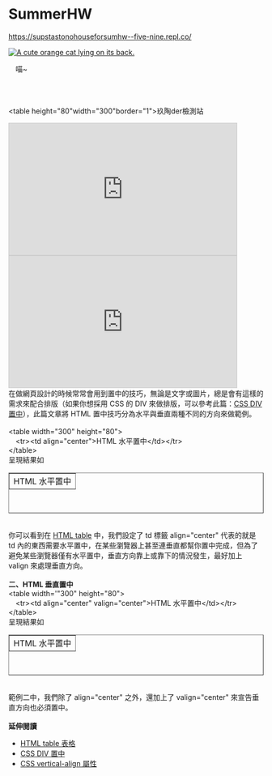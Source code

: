 # SummerHW
https://supstastonohouseforsumhw--five-nine.repl.co/


  <a href="#"><img src="https://bit.ly/fcc-relaxing-cat" alt="A cute orange cat lying on its back."></a>
<table>
　<tr>喵~</tr>
</table>

<img src="http://ddragon.leagueoflegends.com/cdn/img/champion/splash/Akali_6.jpg" alt="">


<br><table height="80"width="300"border="1"><tbody><tr><td align="center">玖陶der檢測站</td></tr></tbody></table><br>




<iframe width="450" height="260" style="border: 1px solid #cccccc;" 
src="https://thingspeak.com/channels/552282/charts/2?bgcolor=%23ffffff&color=%23d62020&dynamic=true&results=60&title=/Humidity&type=line&xaxis=Time&yaxis=%E5%BE%88%E6%BF%95"></iframe>

<iframe width="450" height="260" style="border: 1px solid #cccccc;" src="https://thingspeak.com/channels/552282/charts/1?bgcolor=%23ffffff&color=%23d62020&dynamic=true&results=60&timescale=10&title=/Temperature&type=line&xaxis=Time&yaxis=度C"></iframe>



<div id='content'>在做網頁設計的時候常常會用到置中的技巧，無論是文字或圖片，總是會有這樣的需求來配合排版（如果你想採用 CSS 的 DIV 來做排版，可以參考此篇：<a title="CSS DIV 置中" href="info.php?tid=147">CSS DIV 置中</a>），此篇文章將 HTML 置中技巧分為水平與垂直兩種不同的方向來做範例。<br><br><div id="CodeBox">&lt;table width="300" height="80"&gt;<br>　&lt;tr&gt;&lt;td align="center"&gt;HTML 水平置中&lt;/td&gt;&lt;/tr&gt;<br>&lt;/table&gt;<br></div>呈現結果如<br><table height="80" width="300" border="1"><tbody><tr><td align="center">HTML 水平置中</td></tr></tbody></table><br>你可以看到在 <a href="info.php?tid=116" title="HTML table">HTML table</a> 中，我們設定了 td 標籤 align="center" 代表的就是 td 內的東西需要水平置中，在某些瀏覽器上甚至連垂直都幫你置中完成，但為了避免某些瀏覽器僅有水平置中，垂直方向靠上或靠下的情況發生，最好加上 valign 來處理垂直方向。<br><br><b>二、HTML 垂直置中</b><div id="CodeBox">&lt;table width='"300" height="80"&gt;<br>　&lt;tr&gt;&lt;td align="center" valign="center"&gt;HTML 水平置中&lt;/td&gt;&lt;/tr&gt;<br>&lt;/table&gt;</div>呈現結果如<br><table height="80" width="300" border="1"><tbody><tr><td valign="center" align="center">HTML 水平置中</td></tr> </tbody></table><br>範例二中，我們除了 align="center" 之外，還加上了 valign="center" 來宣告垂直方向也必須置中。<br><br><b>延伸閱讀</b><ul><li><a href="info.php?tid=116">HTML table 表格</a></li><li><a href="info.php?tid=147">CSS DIV 置中</a></li><li><a href="info.php?tid=CSS_vertical-align_%E5%B1%AC%E6%80%A7" title="CSS vertical-align 屬性">CSS vertical-align 屬性</a></li></ul></div>

<img src="https://www.sciencealert.com/images/2018-07/737-shape-cell-skin-scutoid-1.jpg" alt="">


<script type="text/javascript" src="https://ssl.gstatic.com/trends_nrtr/1513_RC03/embed_loader.js"></script> <script type="text/javascript"> trends.embed.renderExploreWidget("TIMESERIES", {"comparisonItem":[{"keyword":"scutoid","geo":"TW","time":"now 7-d"}],"category":0,"property":""}, {"exploreQuery":"date=now%207-d&geo=TW&q=scutoid","guestPath":"https://trends.google.com.tw:443/trends/embed/"}); </script> 

